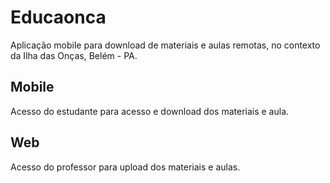 # Educaonca
Aplicação mobile para download de materiais e aulas remotas, no contexto da Ilha das Onças, Belém - PA.

## Mobile
Acesso do estudante para acesso e download dos materiais e aula.

## Web
Acesso do professor para upload dos materiais e aulas.
<!---
# Desenvolvimento
## Backend
**Autoria**: @mariliabarbosa
**Ferramentas**

## Frontend-Web
**Autoria**: @RafaelaBarros
**Ferramentas**: React.js

## Frontend-Mobile
**Autoria**: @RafaelaBarros
**Ferramentas**: React-Native, Expo.
--->
